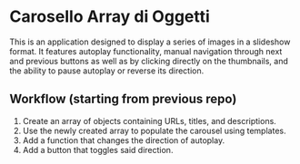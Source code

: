 # Carosello Array di Oggetti

This is an application designed to display a series of images in a slideshow format. It features autoplay functionality, manual navigation through next and previous buttons as well as by clicking directly on the thumbnails, and the ability to pause autoplay or reverse its direction.

## Workflow (starting from previous repo)

1. Create an array of objects containing URLs, titles, and descriptions.  
2. Use the newly created array to populate the carousel using templates.  
3. Add a function that changes the direction of autoplay.  
4. Add a button that toggles said direction.  